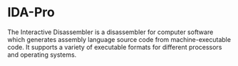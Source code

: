 # IDA-Pro
The Interactive Disassembler is a disassembler for computer software which generates assembly language source code from machine-executable code. It supports a variety of executable formats for different processors and operating systems.
